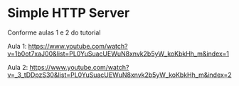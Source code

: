 # Simple HTTP Server
Conforme aulas 1 e 2 do tutorial

Aula 1:
https://www.youtube.com/watch?v=1b0ot7xaJ00&list=PL0YuSuacUEWuN8xnvk2b5yW_koKbkHh_m&index=1

Aula 2:
https://www.youtube.com/watch?v=_3_tDDpzS30&list=PL0YuSuacUEWuN8xnvk2b5yW_koKbkHh_m&index=2

